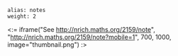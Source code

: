 ````
alias: notes
weight: 2
````

<:= iframe("See http://nrich.maths.org/2159/note", "http://nrich.maths.org/2159/note?mobile=1", 700, 1000, image="thumbnail.png") :>
